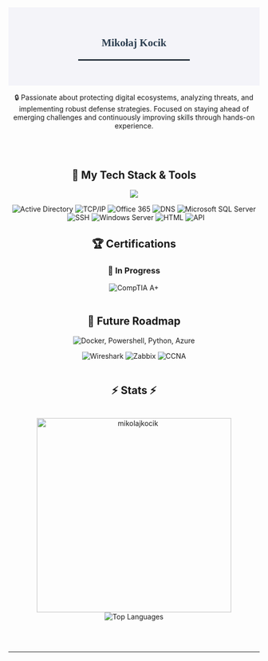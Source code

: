 <section style="background-color: #f4f4f9; padding: 30px; text-align: center;">
    <h1 style="font-family: 'Georgia', serif; color: #2c3e50; margin-bottom: 10px;">
        Mikołaj Kocik
    </h1>
    <p style="font-size: 18px; color: #34495e; margin-top: 0;">
    </p>
    <hr style="width: 50%; border: 1px solid #2c3e50; margin: 20px auto;">
</section>

<div align="center">

🔒 Passionate about protecting digital ecosystems, analyzing threats, and implementing robust defense strategies. Focused on staying ahead of emerging challenges and continuously improving skills through hands-on experience.

</div>

<br>

</div>

<br>

<!-- My Tech Stack & Tools -->
<h2 align="center">🚀 My Tech Stack & Tools</h2>
<div align="center">

  <!-- Tools -->
  <p>
      <img src="https://skillicons.dev/icons?i=git,ubuntu,linux,bash,postgres,windows,cs"/><br>
  </p>
  <img src="https://img.shields.io/badge/Active%20Directory-0078D4?style=for-the-badge&logoColor=white" alt="Active Directory" />
  <img src="https://img.shields.io/badge/TCP/IP-2E8B57?style=for-the-badge&logoColor=white" alt="TCP/IP" />
  <img src="https://img.shields.io/badge/Office%20365-D8341D?style=for-the-badge&logoColor=white" alt="Office 365" />
  <img src="https://img.shields.io/badge/DNS-A020F0?style=for-the-badge&logoColor=white" alt="DNS" />
  <img src="https://img.shields.io/badge/Microsoft%20SQL%20Server-FFA500?style=for-the-badge&logoColor=black" alt="Microsoft SQL Server" />
  <br>
  <img src="https://img.shields.io/badge/SSH-DC143C?style=for-the-badge&logoColor=white" alt="SSH" />
  <img src="https://img.shields.io/badge/Windows%20Server-008080?style=for-the-badge&logoColor=white" alt="Windows Server" />
  <img src="https://img.shields.io/badge/HTML-DAA520?style=for-the-badge&logoColor=white" alt="HTML" />
<img src="https://img.shields.io/badge/API-007BFF?style=for-the-badge&logoColor=white" alt="API" />
<br>

<!-- Certifications Section -->
<h2 align="center">🏆 Certifications</h2>

<h3 align="center">🚧 In Progress</h3>
<div align="center">
  <img src="https://img.shields.io/badge/CompTIA%20A+-F20000?style=for-the-badge&logoColor=white" alt="CompTIA A+" />
</div>

<br/>

<h2 align="center">🚀 Future Roadmap</h2>
<div align="center">
  <p>
    <img src="https://skillicons.dev/icons?i=docker,py,powershell,azure" alt="Docker, Powershell, Python, Azure" />
  </p>
    <img src="https://img.shields.io/badge/Wireshark-1679A7?style=for-the-badge&logoColor=white" alt="Wireshark" />
    <img src="https://img.shields.io/badge/Zabbix-00CC00?style=for-the-badge&logoColor=white" alt="Zabbix" />
    <img src="https://img.shields.io/badge/CCNA-009900?style=for-the-badge&logoColor=white" alt="CCNA" />
</div>

<br/>

<h2 align="center">⚡ Stats ⚡</h2>
<br>
<div align=center>
  <img width="390" src="https://github-readme-stats.vercel.app/api?username=mikolajkocik&show_icons=true&locale=en&theme=dracula&hide_border=true" alt="mikolajkocik"/>
  <img src="https://github-readme-stats.vercel.app/api/top-langs/?username=mikolajkocik&layout=compact&langs_count=10&theme=dracula&hide_border=true" alt="Top Languages" /> 
</div>

<br/><br/>

<hr/>

<br/>

<br/>
